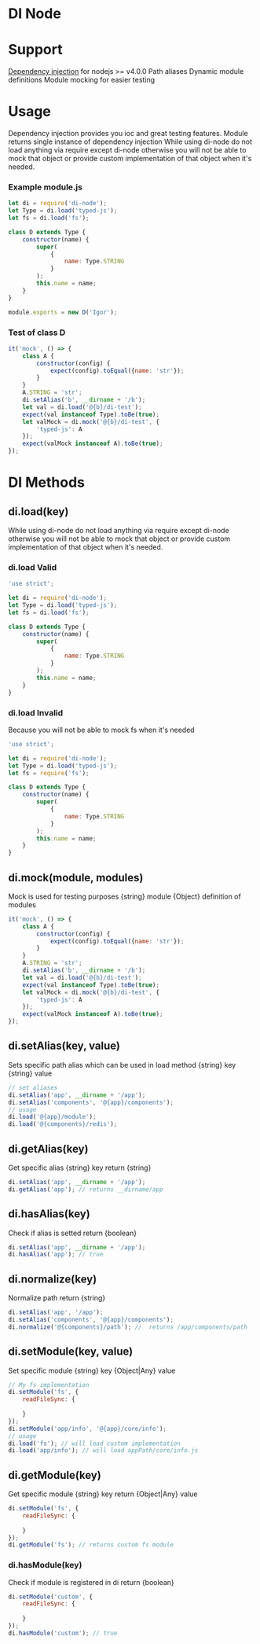 DI Node 
====

# Support
[Dependency injection](https://en.wikipedia.org/wiki/Dependency_injection) for nodejs >= v4.0.0
Path aliases
Dynamic module definitions
Module mocking for easier testing

# Usage
Dependency injection provides you ioc and great testing features.
Module returns single instance of dependency injection
While using di-node do not load anything via require except di-node otherwise you will not be able to mock that object
or provide custom implementation of that object when it's needed.

### Example module.js
```javascript
let di = require('di-node');
let Type = di.load('typed-js');
let fs = di.load('fs');

class D extends Type {
    constructor(name) {
        super(
            {
                name: Type.STRING
            }
        );
        this.name = name;
    }
}

module.exports = new D('Igor');
```
### Test of class D 
```javascript
it('mock', () => {
    class A {
        constructor(config) {
            expect(config).toEqual({name: 'str'});
        }
    }
    A.STRING = 'str';
    di.setAlias('b', __dirname + '/b');
    let val = di.load('@{b}/di-test');
    expect(val instanceof Type).toBe(true);
    let valMock = di.mock('@{b}/di-test', {
        'typed-js': A
    });
    expect(valMock instanceof A).toBe(true);
});
```

# DI Methods

## di.load(key)
While using di-node do not load anything via require except di-node otherwise you will not be able to mock that object
or provide custom implementation of that object when it's needed.

### di.load Valid
```javascript
'use strict';

let di = require('di-node');
let Type = di.load('typed-js');
let fs = di.load('fs');

class D extends Type {
    constructor(name) {
        super(
            {
                name: Type.STRING
            }
        );
        this.name = name;
    }
}
```

### di.load Invalid
Because you will not be able to mock fs when it's needed
```javascript
'use strict';

let di = require('di-node');
let Type = di.load('typed-js');
let fs = require('fs');

class D extends Type {
    constructor(name) {
        super(
            {
                name: Type.STRING
            }
        );
        this.name = name;
    }
}
```

## di.mock(module, modules)
Mock is used for testing purposes
{string} module
{Object} definition of modules
```javascript
it('mock', () => {
    class A {
        constructor(config) {
            expect(config).toEqual({name: 'str'});
        }
    }
    A.STRING = 'str';
    di.setAlias('b', __dirname + '/b');
    let val = di.load('@{b}/di-test');
    expect(val instanceof Type).toBe(true);
    let valMock = di.mock('@{b}/di-test', {
        'typed-js': A
    });
    expect(valMock instanceof A).toBe(true);
});
```


## di.setAlias(key, value)
Sets specific path alias which can be used in load method
{string} key
{string} value
```javascript
// set aliases
di.setAlias('app', __dirname + '/app');
di.setAlias('components', '@{app}/components');
// usage
di.load('@{app}/module');
di.load('@{components}/redis');
```
## di.getAlias(key)
Get specific alias
{string} key
return {string}
```javascript
di.setAlias('app', __dirname + '/app');
di.getAlias('app'); // returns __dirname/app
```
## di.hasAlias(key)
Check if alias is setted
return {boolean}
```javascript
di.setAlias('app', __dirname + '/app');
di.hasAlias('app'); // true
```
## di.normalize(key)
Normalize path
return {string}
```javascript
di.setAlias('app', '/app');
di.setAlias('components', '@{app}/components');
di.normalize('@{components}/path'); //  returns /app/components/path
```


## di.setModule(key, value)
Set specific module
{string} key
{Object|Any} value
```javascript
// My fs implementation
di.setModule('fs', {
    readFileSync: {
    
    }
});
di.setModule('app/info', '@{app}/core/info');
// usage
di.load('fs'); // will load custom implementation
di.load('app/info'); // will load appPath/core/info.js
```

## di.getModule(key)
Get specific module
{string} key
return {Object|Any} value
```javascript
di.setModule('fs', {
    readFileSync: {
    
    }
});
di.getModule('fs'); // returns custom fs module
```
### di.hasModule(key)
Check if module is registered in di 
return {boolean}
```javascript
di.setModule('custom', {
    readFileSync: {
    
    }
});
di.hasModule('custom'); // true
```





